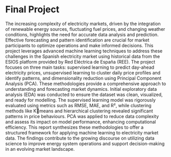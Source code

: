 # Final Project

The increasing complexity of electricity markets, driven by the integration of renewable 
energy sources, fluctuating fuel prices, and changing weather conditions, highlights the 
need for accurate data analysis and prediction. Effective forecasting and pattern 
identification are crucial for market participants to optimize operations and make informed 
decisions. This project leverages advanced machine learning techniques to address these 
challenges in the Spanish electricity market using historical data from the ESIOS platform 
provided by Red Eléctrica de España (REE).
The project focuses on three main tasks: supervised learning to predict day-ahead 
electricity prices, unsupervised learning to cluster daily price profiles and identify patterns, 
and dimensionality reduction using Principal Component Analysis (PCA). These 
methodologies provide a comprehensive approach to understanding and forecasting 
market dynamics.
Initial exploratory data analysis (EDA) was conducted to ensure the dataset was clean, 
visualized, and ready for modelling. The supervised learning model was rigorously 
evaluated using metrics such as RMSE, MAE, and R², while clustering methods like Kmeans and hierarchical clustering revealed significant patterns in price behaviours. PCA 
was applied to reduce data complexity and assess its impact on model performance, 
enhancing computational efficiency.
This report synthesizes these methodologies to offer a structured framework for applying 
machine learning to electricity market data. The findings contribute to the growing discourse 
on utilizing data science to improve energy system operations and support decision-making 
in an evolving market landscape.
